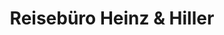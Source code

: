 ---
title: "Reisebüro Heinz & Hiller"
url: /langenzersdorf/reisebuero-heinz-und-hiller/
shop: Reisebüro
---